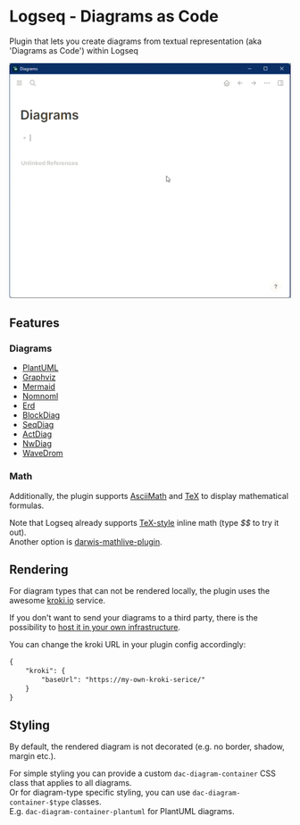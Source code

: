 # Logseq - Diagrams as Code

Plugin that lets you create diagrams from textual representation (aka 'Diagrams as Code') within Logseq

![Demo](demo.gif)

## Features

### Diagrams

- [PlantUML](https://plantuml.com/)
- [Graphviz](https://graphviz.org/)
- [Mermaid](https://mermaid-js.github.io/mermaid/#/)
- [Nomnoml](https://www.nomnoml.com/)
- [Erd](https://hackage.haskell.org/package/erd)
- [BlockDiag](http://blockdiag.com/en/blockdiag/index.html)
- [SeqDiag](http://blockdiag.com/en/seqdiag/index.html)
- [ActDiag](http://blockdiag.com/en/actdiag/index.html)
- [NwDiag](http://blockdiag.com/en/nwdiag/index.html)
- [WaveDrom](https://wavedrom.com/)

### Math

Additionally, the plugin supports [AsciiMath](http://asciimath.org/) and [TeX](https://en.wikipedia.org/wiki/TeX) to
display mathematical formulas.

Note that Logseq already supports [TeX-style](https://katex.org/) inline math (type *$$* to try it out).    
Another option is [darwis-mathlive-plugin](https://github.com/hkgnp/darwis-mathlive-plugin).

## Rendering

For diagram types that can not be rendered locally, the plugin uses the awesome [kroki.io](https://kroki.io/)
service.

If you don't want to send your diagrams to a third party, there is the possibility
to [host it in your own infrastructure](https://docs.kroki.io/kroki/setup/install/).

You can change the kroki URL in your plugin config accordingly:

    {
        "kroki": {
            "baseUrl": "https://my-own-kroki-serice/"
        }
    }

## Styling

By default, the rendered diagram is not decorated (e.g. no border, shadow, margin etc.).

For simple styling you can provide a custom `dac-diagram-container` CSS class that applies to all diagrams.     
Or for diagram-type specific styling, you can use `dac-diagram-container-$type` classes.     
E.g. `dac-diagram-container-plantuml` for PlantUML diagrams.



